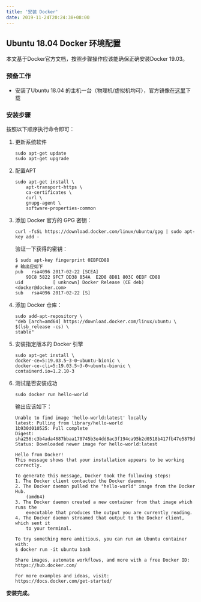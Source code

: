 ```yaml
---
title: '安装 Docker'
date: 2019-11-24T20:24:38+08:00
---
```


## Ubuntu 18.04 Docker 环境配置

本文基于Docker官方文档，按照步骤操作应该能确保正确安装Docker 19.03。<!--more-->

### 预备工作

- 安装了Ubuntu 18.04 的主机一台（物理机/虚拟机均可），官方镜像在[这里](https://ubuntu.com/download/desktop/thank-you?country=US&version=18.04.3&architecture=amd64)下载

### 安装步骤

按照以下顺序执行命令即可：

1. 更新系统软件

    ```shell
    sudo apt-get update
    sudo apt-get upgrade
    ```

2. 配置APT

    ```shell
    sudo apt-get install \
        apt-transport-https \
        ca-certificates \
        curl \
        gnupg-agent \
        software-properties-common
    ```

3. 添加 Docker 官方的 GPG 密钥：

    ```shell
    curl -fsSL https://download.docker.com/linux/ubuntu/gpg | sudo apt-key add -
    ```

    验证一下获得的密钥：

    ```shell
    $ sudo apt-key fingerprint 0EBFCD88
    # 输出应如下
    pub   rsa4096 2017-02-22 [SCEA]
        9DC8 5822 9FC7 DD38 854A  E2D8 8D81 803C 0EBF CD88
    uid           [ unknown] Docker Release (CE deb) <docker@docker.com>
    sub   rsa4096 2017-02-22 [S]
    ```

4. 添加 Docker 仓库：

    ```shell
    sudo add-apt-repository \
    "deb [arch=amd64] https://download.docker.com/linux/ubuntu \
    $(lsb_release -cs) \
    stable"
    ```

5. 安装指定版本的 Docker 引擎

    ```shell
    sudo apt-get install \
    docker-ce=5:19.03.5~3-0~ubuntu-bionic \
    docker-ce-cli=5:19.03.5~3-0~ubuntu-bionic \
    containerd.io=1.2.10-3
    ```

6. 测试是否安装成功

    ```shell
    sudo docker run hello-world
    ```

    输出应该如下：

    ```shell
    Unable to find image 'hello-world:latest' locally
    latest: Pulling from library/hello-world
    1b930d010525: Pull complete 
    Digest: sha256:c3b4ada4687bbaa170745b3e4dd8ac3f194ca95b2d0518b417fb47e5879d9b5f
    Status: Downloaded newer image for hello-world:latest

    Hello from Docker!
    This message shows that your installation appears to be working correctly.

    To generate this message, Docker took the following steps:
    1. The Docker client contacted the Docker daemon.
    2. The Docker daemon pulled the "hello-world" image from the Docker Hub.
        (amd64)
    3. The Docker daemon created a new container from that image which runs the
        executable that produces the output you are currently reading.
    4. The Docker daemon streamed that output to the Docker client, which sent it
        to your terminal.

    To try something more ambitious, you can run an Ubuntu container with:
    $ docker run -it ubuntu bash

    Share images, automate workflows, and more with a free Docker ID:
    https://hub.docker.com/

    For more examples and ideas, visit:
    https://docs.docker.com/get-started/

    ```

**安装完成。**
